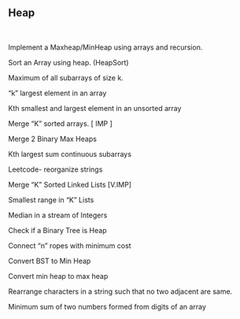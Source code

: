 ## Heap
<br>

Implement a Maxheap/MinHeap using arrays and recursion.

Sort an Array using heap. (HeapSort)

Maximum of all subarrays of size k.

“k” largest element in an array

Kth smallest and largest element in an unsorted array

Merge “K” sorted arrays. [ IMP ]

Merge 2 Binary Max Heaps

Kth largest sum continuous subarrays

Leetcode- reorganize strings

Merge “K” Sorted Linked Lists [V.IMP]

Smallest range in “K” Lists

Median in a stream of Integers

Check if a Binary Tree is Heap

Connect “n” ropes with minimum cost

Convert BST to Min Heap

Convert min heap to max heap

Rearrange characters in a string such that no two adjacent are same.

Minimum sum of two numbers formed from digits of an array

